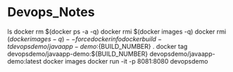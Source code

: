 # Devops_Notes
ls
docker rm $(docker ps -a -q)
docker rmi $(docker images -q)
docker rmi $(docker images -q) --force
docker info
docker build -t devopsdemo/javaapp-demo:${BUILD_NUMBER} .
docker tag devopsdemo/javaapp-demo:${BUILD_NUMBER} devopsdemo/javaapp-demo:latest
docker images
docker run -it -p 8081:8080 devopsdemo

